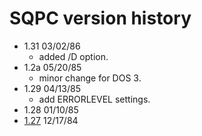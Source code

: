 # SQPC version history

- 1.31 03/02/86
  - added /D option.
- 1.2a 05/20/85
  - minor change for DOS 3.
- 1.29 04/13/85
  - add ERRORLEVEL settings.
- 1.28 01/10/85
- [1.27](1.27) 12/17/84
